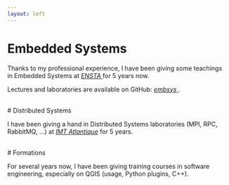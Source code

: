 ```yaml
---
layout: left
---
```


# Embedded Systems

Thanks to my professional experience, I have been giving some teachings in
Embedded Systems at <a href="https://www.ensta-bretagne.fr/en"> _ENSTA_ </a>
for 5 years now.

Lectures and laboratories are available on GitHub:
<a href="http://github.com/pblottiere/embsys"> _embsys_ </a>.

<br/>
# Distributed Systems

I have been giving a hand in Distributed Systems laboratories (MPI, RPC,
RabbitMQ, ...) at <a href="https://www.imt-atlantique.fr/en">_IMT Atlantique_</a>
for 5 years.

<br/>
# Formations

For several years now, I have been giving training courses in software
engineering, especially on QGIS (usage, Python plugins, C++).

